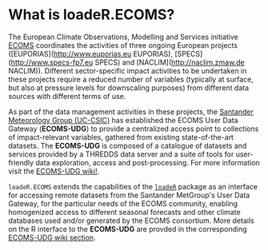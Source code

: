 What is loadeR.ECOMS?
=====================

The European Climate Observations, Modelling and Services initiative [ECOMS](http://www.eu-ecoms.eu) coordinates the activities of three ongoing European projects ([EUPORIAS](http://www.euporias.eu EUPORIAS), [SPECS](http://www.specs-fp7.eu SPECS) and [NACLIM](http://naclim.zmaw.de NACLIM)). Different sector-specific impact activities to be undertaken in these projects require a reduced number of variables (typically at surface, but also at pressure levels for downscaling purposes) from different data sources with different terms of use.

As part of the data management activities in these projects, the [Santander Meteorology Group (UC-CSIC)](http://www.meteo.unican.es) has established the ECOMS User Data Gateway (**ECOMS-UDG**) to provide a centralized access point to collections of impact-relevant variables, gathered from existing state-of-the-art datasets. The **ECOMS-UDG** is composed of a catalogue of datasets and services provided by a THREDDS data server and a suite of tools for user-friendly data exploration, access and post-processing. For more information visit the [ECOMS-UDG wiki!](http://www.meteo.unican.es/ecoms-udg). 

`loadeR.ECOMS` extends the capabilities of the [`loadeR`](https://github.com/SantanderMetGroup/loadeR) package as an interface for accessing remote datasets from the Santander MetGroup's User Data Gateway, for the particular needs of the ECOMS community, enabling homogenized access to different seasonal forecasts and other climate databases used and/or generated by the ECOMS consortium. More details on the R interface to the **ECOMS-UDG** are provded in the corresponding [ECOMS-UDG wiki section](http://meteo.unican.es/trac/wiki/udg/ecoms/RPackage).


